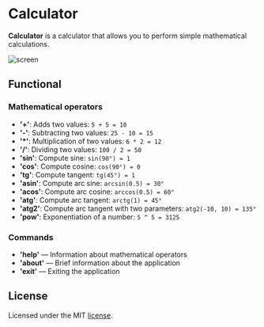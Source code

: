 # Calculator

**Calculator** is a calculator that allows you to perform simple mathematical calculations.

![screen](https://sun9-42.userapi.com/impg/YKKv3E4MonzxgtggebSy6fWCd0cTPJfNPOQxgA/EM4mlXMDuGw.jpg?size=1088x194&quality=95&sign=3093128d7a9897a9df6b17597300b0d3&type=album)

## Functional

### Mathematical operators

- **'+'**: Adds two values: `5 + 5 = 10`
- **'-'**: Subtracting two values: `25 - 10 = 15`
- **'*'**: Multiplication of two values: `6 * 2 = 12`
- **'/'**: Dividing two values: `100 / 2 = 50`
- **'sin'**: Compute sine: `sin(90°) = 1`
- **'cos'**: Compute cosine: `cos(90°) = 0`
- **'tg'**: Compute tangent: `tg(45°) = 1`
- **'asin'**: Compute arc sine: `arcsin(0.5) = 30°`
- **'acos'**: Compute arc cosine: `arccos(0.5) = 60°`
- **'atg'**: Compute arc tangent: `arctg(1) = 45°`
- **'atg2'**: Compute arc tangent with two parameters: `atg2(-10, 10) = 135°`
- **'pow'**: Exponentiation of a number: `5 ^ 5 = 3125`

### Commands

- **'help'** — Information about mathematical operators
- **'about'** — Brief information about the application
- **'exit'** — Exiting the application

## License

Licensed under the MIT [license](license).
